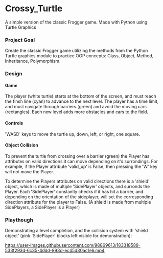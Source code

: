 # Crossy_Turtle
A simple version of the classic Frogger game. Made with Python using Turtle Graphics

### Project Goal
Create the classic Frogger game utilizing the methods from the Python Turtle graphics module to practice OOP concepts: Class, Object, Method, Inheritance, Polymorphism.

### Design

#### Game
The player (white turtle) starts at the bottom of the screen, and must reach the finsh line (cyan) to advance to the next level. The player has a time limit, and must navigate through barriers (green) and avoid the moving cars (rectangles). Each new level adds more obstacles and cars to the field.

#### Controls
'WASD' keys to move the turtle up, down, left, or right, one square.

#### Object Collision
To prevent the turtle from crossing over a barrier (green) the Player has attributes on valid directions it can move depending on it's surrondings. For example, if the Player attribute 'valid_up' is False, then pressing the 'W' key will not move the Player.

To determine the Players attributes on valid directions there is a 'shield' object, which is made of multiple 'SidePlayer' objects, and surronds the Player. Each 'SidePlayer' constantly checks if it has hit a barrier, and depending on the orientation of the sideplayer, will set the corresponding direction attribute for the player to False.
(A shield is made from multiple SidePlayers, a SidePlayer is a Player)


### Playthough
Demonstrating a level completion, and the collision system with 'shield object' (pink 'SidePlayer' blocks left visible for demonstration):

https://user-images.githubusercontent.com/98869613/183318589-533f293d-6c35-4ddd-893d-ec45d30ac1e6.mp4

